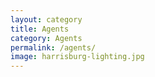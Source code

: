 ```yaml
---
layout: category
title: Agents
category: Agents
permalink: /agents/
image: harrisburg-lighting.jpg
---
```


